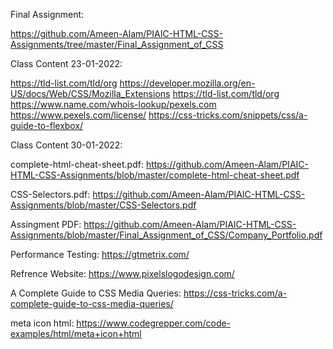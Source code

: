 Final Assignment:

https://github.com/Ameen-Alam/PIAIC-HTML-CSS-Assignments/tree/master/Final_Assignment_of_CSS

Class Content 23-01-2022:

https://tld-list.com/tld/org
https://developer.mozilla.org/en-US/docs/Web/CSS/Mozilla_Extensions
https://tld-list.com/tld/org
https://www.name.com/whois-lookup/pexels.com
https://www.pexels.com/license/
https://css-tricks.com/snippets/css/a-guide-to-flexbox/

Class Content 30-01-2022:

complete-html-cheat-sheet.pdf:
https://github.com/Ameen-Alam/PIAIC-HTML-CSS-Assignments/blob/master/complete-html-cheat-sheet.pdf

CSS-Selectors.pdf:
https://github.com/Ameen-Alam/PIAIC-HTML-CSS-Assignments/blob/master/CSS-Selectors.pdf

Assingment PDF:
https://github.com/Ameen-Alam/PIAIC-HTML-CSS-Assignments/blob/master/Final_Assignment_of_CSS/Company_Portfolio.pdf

Performance Testing:
https://gtmetrix.com/

Refrence Website:
https://www.pixelslogodesign.com/

A Complete Guide to CSS Media Queries:
https://css-tricks.com/a-complete-guide-to-css-media-queries/

meta icon html:
https://www.codegrepper.com/code-examples/html/meta+icon+html
